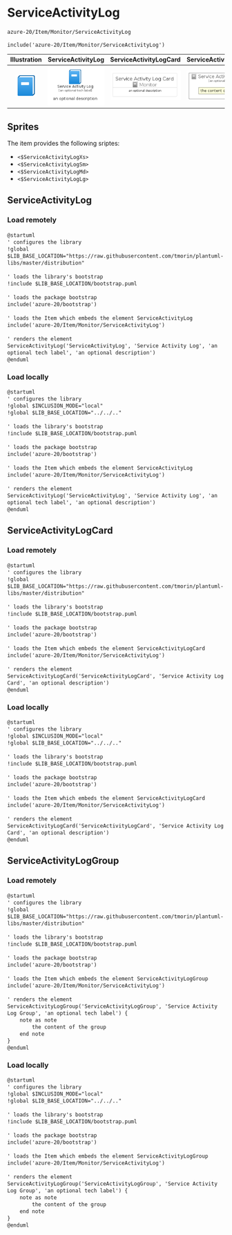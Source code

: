 # ServiceActivityLog


```text
azure-20/Item/Monitor/ServiceActivityLog
```

```text
include('azure-20/Item/Monitor/ServiceActivityLog')
```



| Illustration | ServiceActivityLog | ServiceActivityLogCard | ServiceActivityLogGroup |
| :---: | :---: | :---: | :---: |
| ![illustration for Illustration](../../../azure-20/Item/Monitor/ServiceActivityLog.png) | ![illustration for ServiceActivityLog](../../../azure-20/Item/Monitor/ServiceActivityLog.Local.png) | ![illustration for ServiceActivityLogCard](../../../azure-20/Item/Monitor/ServiceActivityLogCard.Local.png) | ![illustration for ServiceActivityLogGroup](../../../azure-20/Item/Monitor/ServiceActivityLogGroup.Local.png) |



## Sprites
The item provides the following sriptes:

- `<$ServiceActivityLogXs>`
- `<$ServiceActivityLogSm>`
- `<$ServiceActivityLogMd>`
- `<$ServiceActivityLogLg>`





## ServiceActivityLog

### Load remotely
```plantuml
@startuml
' configures the library
!global $LIB_BASE_LOCATION="https://raw.githubusercontent.com/tmorin/plantuml-libs/master/distribution"

' loads the library's bootstrap
!include $LIB_BASE_LOCATION/bootstrap.puml

' loads the package bootstrap
include('azure-20/bootstrap')

' loads the Item which embeds the element ServiceActivityLog
include('azure-20/Item/Monitor/ServiceActivityLog')

' renders the element
ServiceActivityLog('ServiceActivityLog', 'Service Activity Log', 'an optional tech label', 'an optional description')
@enduml
```

### Load locally
```plantuml
@startuml
' configures the library
!global $INCLUSION_MODE="local"
!global $LIB_BASE_LOCATION="../../.."

' loads the library's bootstrap
!include $LIB_BASE_LOCATION/bootstrap.puml

' loads the package bootstrap
include('azure-20/bootstrap')

' loads the Item which embeds the element ServiceActivityLog
include('azure-20/Item/Monitor/ServiceActivityLog')

' renders the element
ServiceActivityLog('ServiceActivityLog', 'Service Activity Log', 'an optional tech label', 'an optional description')
@enduml
```

## ServiceActivityLogCard

### Load remotely
```plantuml
@startuml
' configures the library
!global $LIB_BASE_LOCATION="https://raw.githubusercontent.com/tmorin/plantuml-libs/master/distribution"

' loads the library's bootstrap
!include $LIB_BASE_LOCATION/bootstrap.puml

' loads the package bootstrap
include('azure-20/bootstrap')

' loads the Item which embeds the element ServiceActivityLogCard
include('azure-20/Item/Monitor/ServiceActivityLog')

' renders the element
ServiceActivityLogCard('ServiceActivityLogCard', 'Service Activity Log Card', 'an optional description')
@enduml
```

### Load locally
```plantuml
@startuml
' configures the library
!global $INCLUSION_MODE="local"
!global $LIB_BASE_LOCATION="../../.."

' loads the library's bootstrap
!include $LIB_BASE_LOCATION/bootstrap.puml

' loads the package bootstrap
include('azure-20/bootstrap')

' loads the Item which embeds the element ServiceActivityLogCard
include('azure-20/Item/Monitor/ServiceActivityLog')

' renders the element
ServiceActivityLogCard('ServiceActivityLogCard', 'Service Activity Log Card', 'an optional description')
@enduml
```

## ServiceActivityLogGroup

### Load remotely
```plantuml
@startuml
' configures the library
!global $LIB_BASE_LOCATION="https://raw.githubusercontent.com/tmorin/plantuml-libs/master/distribution"

' loads the library's bootstrap
!include $LIB_BASE_LOCATION/bootstrap.puml

' loads the package bootstrap
include('azure-20/bootstrap')

' loads the Item which embeds the element ServiceActivityLogGroup
include('azure-20/Item/Monitor/ServiceActivityLog')

' renders the element
ServiceActivityLogGroup('ServiceActivityLogGroup', 'Service Activity Log Group', 'an optional tech label') {
    note as note
        the content of the group
    end note
}
@enduml
```

### Load locally
```plantuml
@startuml
' configures the library
!global $INCLUSION_MODE="local"
!global $LIB_BASE_LOCATION="../../.."

' loads the library's bootstrap
!include $LIB_BASE_LOCATION/bootstrap.puml

' loads the package bootstrap
include('azure-20/bootstrap')

' loads the Item which embeds the element ServiceActivityLogGroup
include('azure-20/Item/Monitor/ServiceActivityLog')

' renders the element
ServiceActivityLogGroup('ServiceActivityLogGroup', 'Service Activity Log Group', 'an optional tech label') {
    note as note
        the content of the group
    end note
}
@enduml
```

